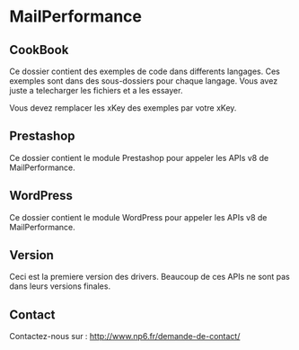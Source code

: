 MailPerformance
==

CookBook
--

Ce dossier contient des exemples de code dans differents langages. Ces exemples sont dans des sous-dossiers pour chaque langage. Vous avez juste a telecharger les fichiers et a les essayer.

Vous devez remplacer les xKey des exemples par votre xKey.

Prestashop
--

Ce dossier contient le module Prestashop pour appeler les APIs v8 de MailPerformance.

WordPress
--

Ce dossier contient le module WordPress pour appeler les APIs v8 de MailPerformance.

Version
--

Ceci est la premiere version des drivers. Beaucoup de ces APIs ne sont pas dans leurs versions finales.

Contact
--

Contactez-nous sur : http://www.np6.fr/demande-de-contact/
